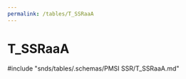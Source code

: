 ```yaml
---
permalink: /tables/T_SSRaaA
---
```

# T\_SSRaaA
<!-- SPDX-License-Identifier: MPL-2.0 -->

<!-- ATTENTION : Ne pas supprimer ou modifier la ligne ci-dessous -->
#include "snds/tables/.schemas/PMSI SSR/T_SSRaaA.md"
<!-- ATTENTION : Ne pas supprimer ou modifier la ligne ci-dessus -->
